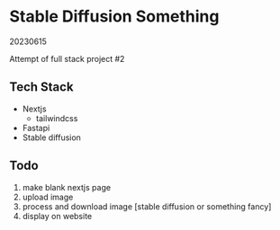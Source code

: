 # Stable Diffusion Something
20230615

Attempt of full stack project #2

## Tech Stack
- Nextjs
  - tailwindcss
- Fastapi
- Stable diffusion


## Todo
1. make blank nextjs page
2. upload image
3. process and download image [stable diffusion or something fancy]
4. display on website

